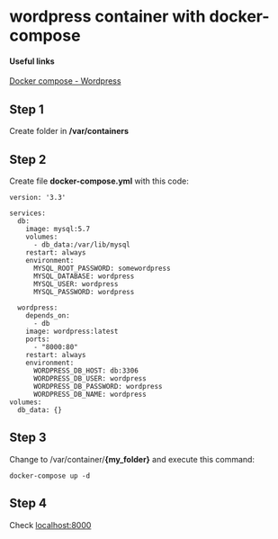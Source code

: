 # wordpress container with **docker-compose**

#### Useful links
[Docker compose - Wordpress](https://docs.docker.com/compose/wordpress/)

## Step 1
Create folder in **/var/containers**

## Step 2
Create file **docker-compose.yml** with this code:

```
version: '3.3'

services:
  db:
    image: mysql:5.7
    volumes:
      - db_data:/var/lib/mysql
    restart: always
    environment:
      MYSQL_ROOT_PASSWORD: somewordpress
      MYSQL_DATABASE: wordpress
      MYSQL_USER: wordpress
      MYSQL_PASSWORD: wordpress

  wordpress:
    depends_on:
      - db
    image: wordpress:latest
    ports:
      - "8000:80"
    restart: always
    environment:
      WORDPRESS_DB_HOST: db:3306
      WORDPRESS_DB_USER: wordpress
      WORDPRESS_DB_PASSWORD: wordpress
      WORDPRESS_DB_NAME: wordpress
volumes:
  db_data: {}

```

## Step 3

Change to /var/container/**{my_folder}** and execute this command:
```
docker-compose up -d
```

## Step 4
Check [localhost:8000](http://localhost:8000)

